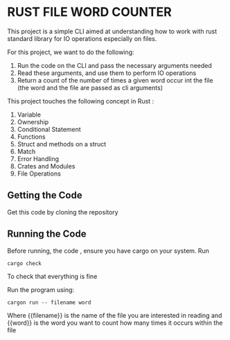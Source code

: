 # RUST FILE WORD COUNTER 

This project is a simple CLI aimed at understanding how to work with rust standard library for IO operations especially on files. 

For this project, we want to do the following: 

1. Run the code on the CLI and pass the necessary arguments needed 
2. Read these arguments, and use them to perform IO operations 
3. Return a count of the number of times a given word occur int the file (the word and the file are passed as cli arguments)

This project touches the following concept in Rust : 

1. Variable 
1. Ownership 
1. Conditional Statement
1. Functions 
1. Struct and methods on a struct 
1. Match 
1. Error Handling 
1. Crates and Modules 
1. File Operations

## Getting the Code 
Get this code by cloning the repository 

## Running the Code 

Before running, the code , ensure you have cargo on your system. 
Run 

```cargo check```

To check that everything is fine 

Run the program using: 

```cargon run -- filename word```

Where {{filename}} is the name of the file you are interested in reading  and {{word}} is the 
word you want to count how many times it occurs within the file

